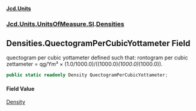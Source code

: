 #### [Jcd.Units](index.md 'index')
### [Jcd.Units.UnitsOfMeasure.SI](Jcd.Units.UnitsOfMeasure.SI.md 'Jcd.Units.UnitsOfMeasure.SI').[Densities](Densities.md 'Jcd.Units.UnitsOfMeasure.SI.Densities')

## Densities.QuectogramPerCubicYottameter Field

quectogram per cubic yottameter defined such that: rontogram per cubic zettameter = qg/Ym³ × (1.0/1000.0)/((1000.0)*(1000.0)*(1000.0)).

```csharp
public static readonly Density QuectogramPerCubicYottameter;
```

#### Field Value
[Density](Density.md 'Jcd.Units.UnitTypes.Density')